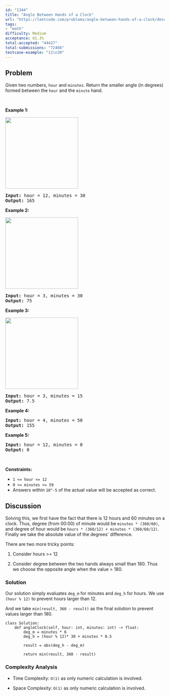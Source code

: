```yaml
---
id: "1344"
title: "Angle Between Hands of a Clock"
url: "https://leetcode.com/problems/angle-between-hands-of-a-clock/description/"
tags:
- "math"
difficulty: Medium
acceptance: 61.3%
total-accepted: "44427"
total-submissions: "72466"
testcase-example: "12\n30"
---
```


## Problem

<p>Given two numbers, <code>hour</code> and <code>minutes</code>. Return the smaller angle (in degrees) formed between the <code>hour</code> and the <code>minute</code> hand.</p>

<p>&nbsp;</p>
<p><strong>Example 1:</strong></p>

<p><img alt="" src="https://assets.leetcode.com/uploads/2019/12/26/sample_1_1673.png" style="width: 230px; height: 225px;" /></p>

<pre>
<strong>Input:</strong> hour = 12, minutes = 30
<strong>Output:</strong> 165
</pre>

<p><strong>Example 2:</strong></p>

<p><img alt="" src="https://assets.leetcode.com/uploads/2019/12/26/sample_2_1673.png" style="width: 230px; height: 225px;" /></p>

<pre>
<strong>Input:</strong> hour = 3, minutes = 30
<strong>Output:</strong> 75
</pre>

<p><strong>Example 3:</strong></p>

<p><strong><img alt="" src="https://assets.leetcode.com/uploads/2019/12/26/sample_3_1673.png" style="width: 230px; height: 225px;" /></strong></p>

<pre>
<strong>Input:</strong> hour = 3, minutes = 15
<strong>Output:</strong> 7.5
</pre>

<p><strong>Example 4:</strong></p>

<pre>
<strong>Input:</strong> hour = 4, minutes = 50
<strong>Output:</strong> 155
</pre>

<p><strong>Example 5:</strong></p>

<pre>
<strong>Input:</strong> hour = 12, minutes = 0
<strong>Output:</strong> 0
</pre>

<p>&nbsp;</p>
<p><strong>Constraints:</strong></p>

<ul>
	<li><code>1 &lt;= hour &lt;= 12</code></li>
	<li><code>0 &lt;= minutes &lt;= 59</code></li>
	<li>Answers within&nbsp;<code>10^-5</code>&nbsp;of the actual value will be accepted as correct.</li>
</ul>

## Discussion

Solving this, we first have the fact that there is 12 hours and 60 minutes on a
clock. Thus, degree (from 00:00) of minute would be `minutes * (360/60)`, and
degree of hour would be `hours * (360/12) + minutes * (360/60/12)`. Finally we
take the absolute value of the degrees' difference.

There are two more tricky points:

1. Consider hours >= 12

1. Consider degree between the two hands always small than 180.
   Thus we choose the opposite angle when the value > 180.

### Solution

Our solution simply evaluates `deg_m` for minutes and `deg_h` for hours.
We use `(hour % 12)` to prevent hours larger than 12.

And we take `min(result, 360 - result)` as the final solution to prevent values
larger than 180.

```py3
class Solution:
    def angleClock(self, hour: int, minutes: int) -> float:
        deg_m = minutes * 6
        deg_h = (hour % 12)* 30 + minutes * 0.5

        result = abs(deg_h - deg_m)

        return min(result, 360 - result)
```

### Complexity Analysis

- Time Complexity: `O(1)` as only numeric calculation is involved.

- Space Complexity: `O(1)` as only numeric calculation is involved.
